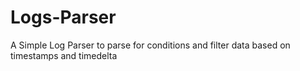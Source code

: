 # Logs-Parser
A Simple Log Parser to parse for conditions and filter data based on timestamps and timedelta
